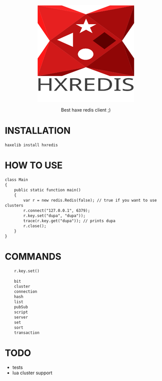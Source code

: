 <center>
<img src="assets/logo.svg" width="300" height="300" />

Best haxe redis client ;)
</center>

INSTALLATION
============
```
haxelib install hxredis
```

HOW TO USE
==========
```
class Main
{
    public static function main()
    {
        var r = new redis.Redis(false); // true if you want to use clusters
        r.connect("127.0.0.1", 6379);
        r.key.set("dupa", "dupa"));
        trace(r.key.get("dupa")); // prints dupa
        r.close();
    }
}
```

COMMANDS
========
        r.key.set()

        bit
        cluster
        connection
        hash
        list
        pubSub
        script
        server
        set
        sort
        transaction

TODO
====
- tests
- lua cluster support